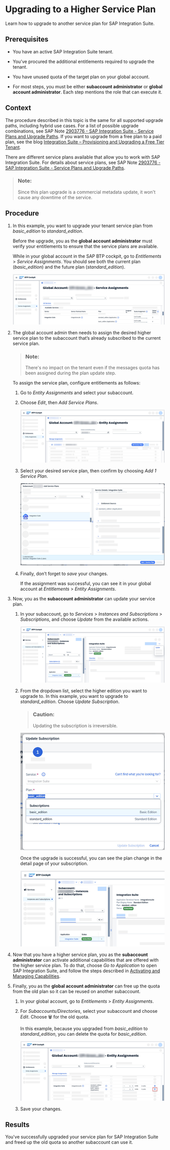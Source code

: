 <!-- loiofdc33fd6878a44e887ffb8292fb6a722 -->

<link rel="stylesheet" type="text/css" href="../css/sap-icons.css"/>

# Upgrading to a Higher Service Plan

Learn how to upgrade to another service plan for SAP Integration Suite.



<a name="loiofdc33fd6878a44e887ffb8292fb6a722__prereq_gkk_qc3_q2c"/>

## Prerequisites

-   You have an active SAP Integration Suite tenant.

-   You’ve procured the additional entitlements required to upgrade the tenant.

-   You have unused quota of the target plan on your global account.

-   For most steps, you must be either **subaccount administrator** or **global account administrator**. Each step mentions the role that can execute it.




<a name="loiofdc33fd6878a44e887ffb8292fb6a722__context_nhx_4c3_q2c"/>

## Context

The procedure described in this topic is the same for all supported upgrade paths, including hybrid use cases. For a list of possible upgrade combinations, see SAP Note [2903776 - SAP Integration Suite - Service Plans and Upgrade Paths](https://me.sap.com/notes/2903776). If you want to upgrade from a free plan to a paid plan, see the blog [Integration Suite – Provisioning and Upgrading a Free Tier Tenant](https://blogs.sap.com/2021/11/18/integration-suite-provisioning-and-upgrading-a-free-tier-tenant/).

There are different service plans available that allow you to work with SAP Integration Suite. For details about service plans, see SAP Note [2903776 - SAP Integration Suite - Service Plans and Upgrade Paths](https://me.sap.com/notes/2903776).

> ### Note:  
> Since this plan upgrade is a commercial metadata update, it won't cause any downtime of the service.



## Procedure

1.  In this example, you want to upgrade your tenant service plan from *basic\_edition* to *standard\_edition*.

    Before the upgrade, you as the **global account administrator** must verify your entitlements to ensure that the service plans are available.

    While in your global account in the SAP BTP cockpit, go to *Entitlements* \> *Service Assignments*. You should see both the current plan \(*basic\_edition*\) and the future plan \(*standard\_edition*\).

    ![](images/upgrade-service-plan-subscription-01_afe3db8.jpg)

2.  The global account admin then needs to assign the desired higher service plan to the subaccount that’s already subscribed to the current service plan.

    > ### Note:  
    > There's no impact on the tenant even if the messages quota has been assigned during the plan update step.

    To assign the service plan, configure entitlements as follows:

    1.  Go to *Entity Assignments* and select your subaccount.

    2.  Choose *Edit*, then *Add Service Plans*.

        ![](images/upgrade-service-plan-subscription-02_3c0b460.jpg)

    3.  Select your desired service plan, then confirm by choosing *Add 1 Service Plan*.

        ![](images/upgrade-service-plan-subscription-03_3251573.jpg)

    4.  Finally, don’t forget to *save* your changes.

        If the assignment was successful, you can see it in your global account at *Entitlements* \> *Entity Assignments*.


3.  Now, you as the **subaccount administrator** can update your service plan.

    1.  In your subaccount, go to *Services* \> *Instances and Subscriptions* \> *Subscriptions*, and choose *Update* from the available actions.

        ![](images/upgrade-service-plan-subscription-04_d702640.jpg)

    2.  From the dropdown list, select the higher edition you want to upgrade to. In this example, you want to upgrade to *standard\_edition*. Choose *Update Subscription*.

        > ### Caution:  
        > Updating the subscription is irreversible.

        ![](images/upgrade-service-plan-subscription-05_061af0e.jpg)

        Once the upgrade is successful, you can see the plan change in the detail page of your subscription.

        ![](images/upgrade-service-plan-subscription-06_8057bf9.jpg)


4.  Now that you have a higher service plan, you as the **subaccount administrator** can activate additional capabilities that are offered with the higher service plan. To do that, choose *Go to Application* to open SAP Integration Suite, and follow the steps described in [Activating and Managing Capabilities](https://help.sap.com/docs/integration-suite/sap-integration-suite/activating-and-managing-capabilities?state=DRAFT&version=DEV).

5.  Finally, you as the **global account administrator** can free up the quota from the old plan so it can be reused on another subaccount.

    1.  In your global account, go to *Entitlements* \> *Entity Assignments*.
    2.  For *Subaccounts/Directories*, select your subaccount and choose *Edit*. Choose :wastebasket: for the old quota.

        In this example, because you upgraded from *basic\_edition* to *standard\_edition*, you can delete the quota for *basic\_edition*.

        ![](images/upgrade-service-plan-subscription-07_eabec45.jpg)

    3.  Save your changes.




<a name="loiofdc33fd6878a44e887ffb8292fb6a722__result_vcb_wqm_q2c"/>

## Results

You've successfully upgraded your service plan for SAP Integration Suite and freed up the old quota so another subaccount can use it.

